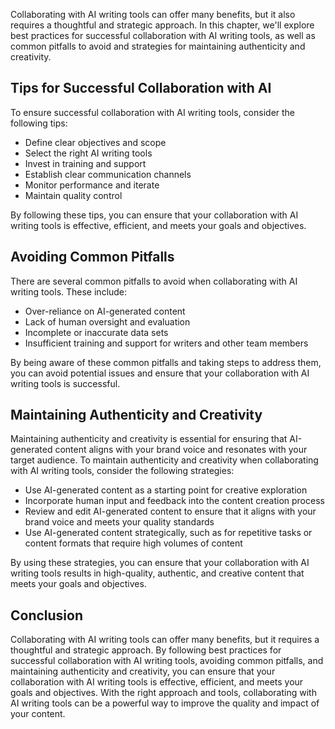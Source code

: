 
Collaborating with AI writing tools can offer many benefits, but it also requires a thoughtful and strategic approach. In this chapter, we'll explore best practices for successful collaboration with AI writing tools, as well as common pitfalls to avoid and strategies for maintaining authenticity and creativity.

Tips for Successful Collaboration with AI
-----------------------------------------

To ensure successful collaboration with AI writing tools, consider the following tips:

* Define clear objectives and scope
* Select the right AI writing tools
* Invest in training and support
* Establish clear communication channels
* Monitor performance and iterate
* Maintain quality control

By following these tips, you can ensure that your collaboration with AI writing tools is effective, efficient, and meets your goals and objectives.

Avoiding Common Pitfalls
------------------------

There are several common pitfalls to avoid when collaborating with AI writing tools. These include:

* Over-reliance on AI-generated content
* Lack of human oversight and evaluation
* Incomplete or inaccurate data sets
* Insufficient training and support for writers and other team members

By being aware of these common pitfalls and taking steps to address them, you can avoid potential issues and ensure that your collaboration with AI writing tools is successful.

Maintaining Authenticity and Creativity
---------------------------------------

Maintaining authenticity and creativity is essential for ensuring that AI-generated content aligns with your brand voice and resonates with your target audience. To maintain authenticity and creativity when collaborating with AI writing tools, consider the following strategies:

* Use AI-generated content as a starting point for creative exploration
* Incorporate human input and feedback into the content creation process
* Review and edit AI-generated content to ensure that it aligns with your brand voice and meets your quality standards
* Use AI-generated content strategically, such as for repetitive tasks or content formats that require high volumes of content

By using these strategies, you can ensure that your collaboration with AI writing tools results in high-quality, authentic, and creative content that meets your goals and objectives.

Conclusion
----------

Collaborating with AI writing tools can offer many benefits, but it requires a thoughtful and strategic approach. By following best practices for successful collaboration with AI writing tools, avoiding common pitfalls, and maintaining authenticity and creativity, you can ensure that your collaboration with AI writing tools is effective, efficient, and meets your goals and objectives. With the right approach and tools, collaborating with AI writing tools can be a powerful way to improve the quality and impact of your content.
